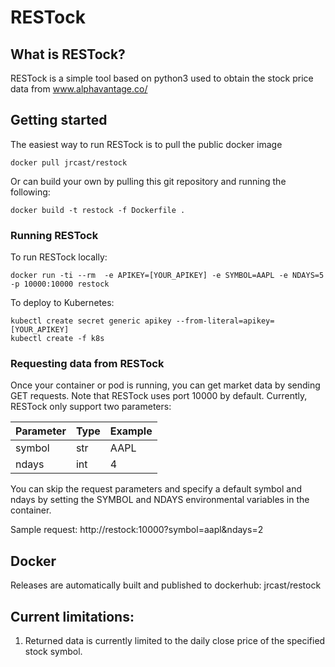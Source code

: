 # RESTock

## What is RESTock?

RESTock is a simple tool based on python3 used to obtain the stock price data from www.alphavantage.co/


## Getting started

The easiest way to run RESTock is to pull the public docker image

```
docker pull jrcast/restock
```

Or can build your own by pulling this git repository and running the following:
```
docker build -t restock -f Dockerfile .
```

### Running RESTock

To run RESTock locally:

```
docker run -ti --rm  -e APIKEY=[YOUR_APIKEY] -e SYMBOL=AAPL -e NDAYS=5 -p 10000:10000 restock
```

To deploy to Kubernetes: 

```
kubectl create secret generic apikey --from-literal=apikey=[YOUR_APIKEY]
kubectl create -f k8s
```

### Requesting data from RESTock

Once your container or pod is running, you can get market data by sending GET requests. Note that RESTock uses port 10000 by default. Currently, RESTock only support two parameters:

| Parameter | Type  | Example |
|--------|--------|--------|
| symbol| str | AAPL |
| ndays | int | 4 |

You can skip the request parameters and specify a default symbol and ndays by setting the SYMBOL and NDAYS environmental variables in the container.

Sample request:
http://restock:10000?symbol=aapl&ndays=2

## Docker

Releases are automatically built and published to dockerhub: jrcast/restock


## Current limitations:

1. Returned data is currently limited to the daily close price of the specified stock symbol.
